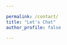 ```yaml
---

permalink: /contact/
title: "Let's Chat"
author_profile: false

---
```

<a href="mailto:pjackson766@gmail.com">


